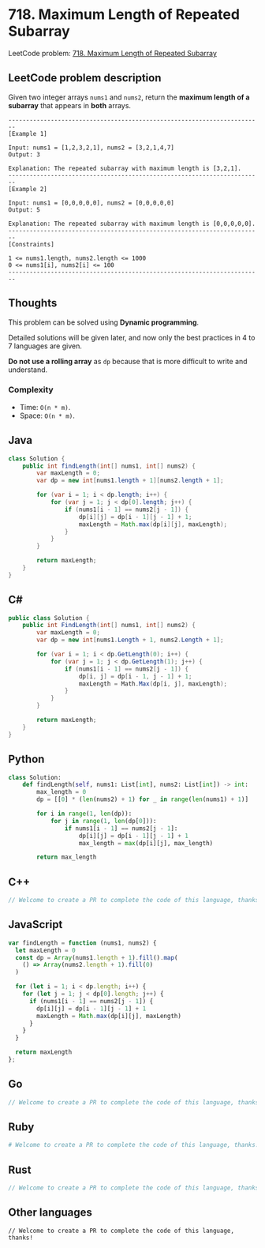 # 718. Maximum Length of Repeated Subarray
LeetCode problem: [718. Maximum Length of Repeated Subarray](https://leetcode.com/problems/maximum-length-of-repeated-subarray/)

## LeetCode problem description
Given two integer arrays `nums1` and `nums2`, return the **maximum length of a subarray** that appears in **both** arrays.

```
------------------------------------------------------------------------
[Example 1]

Input: nums1 = [1,2,3,2,1], nums2 = [3,2,1,4,7]
Output: 3

Explanation: The repeated subarray with maximum length is [3,2,1].
------------------------------------------------------------------------
[Example 2]

Input: nums1 = [0,0,0,0,0], nums2 = [0,0,0,0,0]
Output: 5

Explanation: The repeated subarray with maximum length is [0,0,0,0,0].
------------------------------------------------------------------------
[Constraints]

1 <= nums1.length, nums2.length <= 1000
0 <= nums1[i], nums2[i] <= 100
------------------------------------------------------------------------
```

## Thoughts
This problem can be solved using **Dynamic programming**.

Detailed solutions will be given later, and now only the best practices in 4 to 7 languages are given.

**Do not use a rolling array** as `dp` because that is more difficult to write and understand.

### Complexity
* Time: `O(n * m)`.
* Space: `O(n * m)`.

## Java
```java
class Solution {
    public int findLength(int[] nums1, int[] nums2) {
        var maxLength = 0;
        var dp = new int[nums1.length + 1][nums2.length + 1];

        for (var i = 1; i < dp.length; i++) {
            for (var j = 1; j < dp[0].length; j++) {
                if (nums1[i - 1] == nums2[j - 1]) {
                    dp[i][j] = dp[i - 1][j - 1] + 1;
                    maxLength = Math.max(dp[i][j], maxLength);
                }
            }
        }

        return maxLength;
    }
}
```

## C#
```c#
public class Solution {
    public int FindLength(int[] nums1, int[] nums2) {
        var maxLength = 0;
        var dp = new int[nums1.Length + 1, nums2.Length + 1];

        for (var i = 1; i < dp.GetLength(0); i++) {
            for (var j = 1; j < dp.GetLength(1); j++) {
                if (nums1[i - 1] == nums2[j - 1]) {
                    dp[i, j] = dp[i - 1, j - 1] + 1;
                    maxLength = Math.Max(dp[i, j], maxLength);
                }
            }
        }

        return maxLength;
    }
}
```

## Python
```python
class Solution:
    def findLength(self, nums1: List[int], nums2: List[int]) -> int:
        max_length = 0
        dp = [[0] * (len(nums2) + 1) for _ in range(len(nums1) + 1)]

        for i in range(1, len(dp)):
            for j in range(1, len(dp[0])):
                if nums1[i - 1] == nums2[j - 1]:
                    dp[i][j] = dp[i - 1][j - 1] + 1
                    max_length = max(dp[i][j], max_length)

        return max_length
```

## C++
```cpp
// Welcome to create a PR to complete the code of this language, thanks!
```

## JavaScript
```javascript
var findLength = function (nums1, nums2) {
  let maxLength = 0
  const dp = Array(nums1.length + 1).fill().map(
    () => Array(nums2.length + 1).fill(0)
  )

  for (let i = 1; i < dp.length; i++) {
    for (let j = 1; j < dp[0].length; j++) {
      if (nums1[i - 1] == nums2[j - 1]) {
        dp[i][j] = dp[i - 1][j - 1] + 1
        maxLength = Math.max(dp[i][j], maxLength)
      }
    }
  }

  return maxLength
};
```

## Go
```go
// Welcome to create a PR to complete the code of this language, thanks!
```

## Ruby
```ruby
# Welcome to create a PR to complete the code of this language, thanks!
```

## Rust
```rust
// Welcome to create a PR to complete the code of this language, thanks!
```

## Other languages
```
// Welcome to create a PR to complete the code of this language, thanks!
```
